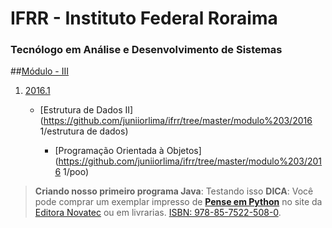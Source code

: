 # IFRR - Instituto Federal Roraima
### Tecnólogo em Análise e Desenvolvimento de Sistemas


##[Módulo - III](https://github.com/juniiorlima/ifrr/tree/master/modulo%203)
1. [2016.1](https://github.com/juniiorlima/ifrr/tree/master/modulo%203/2016.1)
	
	* [Estrutura de Dados II](https://github.com/juniiorlima/ifrr/tree/master/modulo%203/2016 1/estrutura de dados)
		
		* [Programação Orientada à Objetos](https://github.com/juniiorlima/ifrr/tree/master/modulo%203/2016 1/poo)
> __Criando nosso primeiro programa Java__: Testando isso
> __DICA__: Você pode comprar um exemplar impresso de [__Pense em Python__](https://novatec.com.br/livros/pense-em-python/) no site da [Editora Novatec](https://novatec.com.br/livros/pense-em-python/) ou em livrarias. [ISBN: 978-85-7522-508-0](https://novatec.com.br/livros/pense-em-python/).